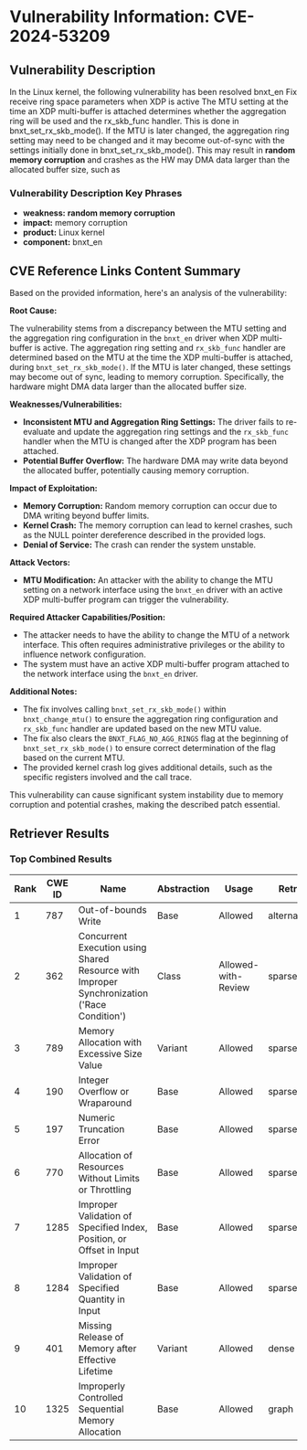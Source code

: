 # Vulnerability Information: CVE-2024-53209

## Vulnerability Description
In the Linux kernel, the following vulnerability has been resolved bnxt_en Fix receive ring space parameters when XDP is active The MTU setting at the time an XDP multi-buffer is attached determines whether the aggregation ring will be used and the rx_skb_func handler. This is done in bnxt_set_rx_skb_mode(). If the MTU is later changed, the aggregation ring setting may need to be changed and it may become out-of-sync with the settings initially done in bnxt_set_rx_skb_mode(). This may result in **random memory corruption** and crashes as the HW may DMA data larger than the allocated buffer size, such as

### Vulnerability Description Key Phrases
- **weakness:** **random memory corruption**
- **impact:** memory corruption
- **product:** Linux kernel
- **component:** bnxt_en

## CVE Reference Links Content Summary
Based on the provided information, here's an analysis of the vulnerability:

**Root Cause:**

The vulnerability stems from a discrepancy between the MTU setting and the aggregation ring configuration in the `bnxt_en` driver when XDP multi-buffer is active. The aggregation ring setting and `rx_skb_func` handler are determined based on the MTU at the time the XDP multi-buffer is attached, during `bnxt_set_rx_skb_mode()`. If the MTU is later changed, these settings may become out of sync, leading to memory corruption. Specifically, the hardware might DMA data larger than the allocated buffer size.

**Weaknesses/Vulnerabilities:**

- **Inconsistent MTU and Aggregation Ring Settings:** The driver fails to re-evaluate and update the aggregation ring settings and the `rx_skb_func` handler when the MTU is changed after the XDP program has been attached.
- **Potential Buffer Overflow:** The hardware DMA may write data beyond the allocated buffer, potentially causing memory corruption.

**Impact of Exploitation:**

- **Memory Corruption:** Random memory corruption can occur due to DMA writing beyond buffer limits.
- **Kernel Crash:** The memory corruption can lead to kernel crashes, such as the NULL pointer dereference described in the provided logs.
- **Denial of Service:** The crash can render the system unstable.

**Attack Vectors:**

- **MTU Modification:** An attacker with the ability to change the MTU setting on a network interface using the `bnxt_en` driver with an active XDP multi-buffer program can trigger the vulnerability.

**Required Attacker Capabilities/Position:**

- The attacker needs to have the ability to change the MTU of a network interface. This often requires administrative privileges or the ability to influence network configuration.
- The system must have an active XDP multi-buffer program attached to the network interface using the `bnxt_en` driver.

**Additional Notes:**

- The fix involves calling `bnxt_set_rx_skb_mode()` within `bnxt_change_mtu()` to ensure the aggregation ring configuration and `rx_skb_func` handler are updated based on the new MTU value.
- The fix also clears the `BNXT_FLAG_NO_AGG_RINGS` flag at the beginning of `bnxt_set_rx_skb_mode()` to ensure correct determination of the flag based on the current MTU.
- The provided kernel crash log gives additional details, such as the specific registers involved and the call trace.

This vulnerability can cause significant system instability due to memory corruption and potential crashes, making the described patch essential.

## Retriever Results

### Top Combined Results

| Rank | CWE ID | Name | Abstraction | Usage  | Retrievers | Individual Scores |
|------|--------|------|-------------|-------|------------|-------------------|
| 1 | 787 | Out-of-bounds Write | Base | Allowed | alternate_terms | 0.800 |
| 2 | 362 | Concurrent Execution using Shared Resource with Improper Synchronization ('Race Condition') | Class | Allowed-with-Review | sparse | 0.556 |
| 3 | 789 | Memory Allocation with Excessive Size Value | Variant | Allowed | sparse | 0.551 |
| 4 | 190 | Integer Overflow or Wraparound | Base | Allowed | sparse | 0.528 |
| 5 | 197 | Numeric Truncation Error | Base | Allowed | sparse | 0.520 |
| 6 | 770 | Allocation of Resources Without Limits or Throttling | Base | Allowed | sparse | 0.517 |
| 7 | 1285 | Improper Validation of Specified Index, Position, or Offset in Input | Base | Allowed | sparse | 0.502 |
| 8 | 1284 | Improper Validation of Specified Quantity in Input | Base | Allowed | sparse | 0.501 |
| 9 | 401 | Missing Release of Memory after Effective Lifetime | Variant | Allowed | dense | 0.518 |
| 10 | 1325 | Improperly Controlled Sequential Memory Allocation | Base | Allowed | graph | 0.003 |

